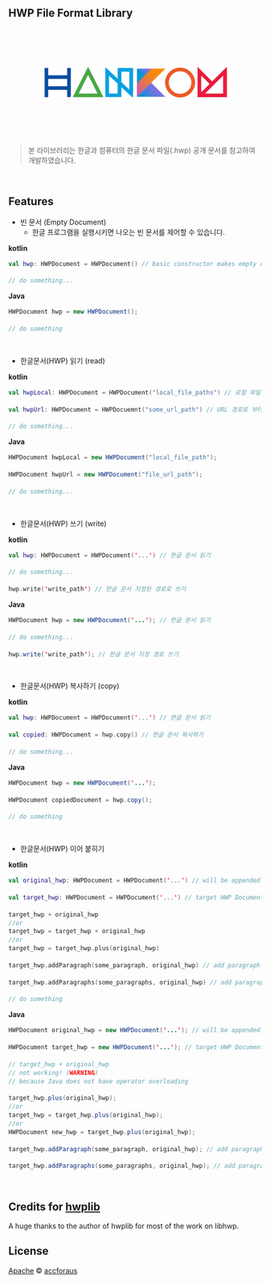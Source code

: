 ## HWP File Format Library

<br/>

<p align="center" style="padding: 45px;">
    <img src="/img/hankom2.png">
</p>

<br/>

> 본 라이브러리는 한글과 컴퓨터의 한글 문서 파일(.hwp) 공개 문서를 참고하여 개발하였습니다.

<br/>

## Features


* 빈 문서 (Empty Document)
    * 한글 프로그램을 실행시키면 나오는 빈 문서를 제어할 수 있습니다.

**kotlin**
```kotlin
val hwp: HWPDocument = HWPDocument() // basic constructor makes empty document

// do something...
```
**Java**
```java
HWPDocument hwp = new HWPDocument();

// do something
```

<br/>

* 한글문서(HWP) 읽기 (read)

**kotlin**
```kotlin
val hwpLocal: HWPDocument = HWPDocument("local_file_paths") // 로컬 파일 읽기

val hwpUrl: HWPDocument = HWPDocuemnt("some_url_path") // URL 경로로 부터 읽기

// do something...
```

**Java**
```Java
HWPDocument hwpLocal = new HWPDocument("local_file_path");

HWPDocument hwpUrl = new HWPDocument("file_url_path");

// do something...
```

<br/>

* 한글문서(HWP) 쓰기 (write)

**kotlin**
```kotlin
val hwp: HWPDocument = HWPDocument('...') // 한글 문서 읽기

// do something...

hwp.write('write_path') // 한글 문서 지정된 경로로 쓰기
```

**Java**
```java
HWPDocument hwp = new HWPDocument('...'); // 한글 문서 읽기

// do something...

hwp.write('write_path'); // 한글 문서 지정 경로 쓰기
```

<br/>

* 한글문서(HWP) 복사하기 (copy)

**kotlin**
```kotlin
val hwp: HWPDocument = HWPDocument('...') // 한글 문서 읽기

val copied: HWPDocument = hwp.copy() // 한글 문서 복사하기

// do something...
```

**Java**
```java
HWPDocument hwp = new HWPDocument('...');

HWPDocument copiedDocument = hwp.copy();

// do something
```
<br/>

* 한글문서(HWP) 이어 붙히기

**kotlin**
```kotlin
val original_hwp: HWPDocument = HWPDocument('...') // will be appended

val target_hwp: HWPDocument = HWPDocument('...') // target HWP Document

target_hwp + original_hwp
//or
target_hwp = target_hwp + original_hwp
//or
target_hwp = target_hwp.plus(original_hwp)

target_hwp.addParagraph(some_paragraph, original_hwp) // add paragraph in target_hwp

target_hwp.addParagraphs(some_paragraphs, original_hwp) // add paragraph list in target_hwp

// do something
```

**Java**
```java
HWPDocument original_hwp = new HWPDocument('...'); // will be appended

HWPDocument target_hwp = new HWPDocument('...'); // target HWP Document

// target_hwp + original_hwp 
// not working! (WARNING)
// because Java does not have operator overloading 

target_hwp.plus(original_hwp);
//or
target_hwp = target_hwp.plus(original_hwp);
//or
HWPDocument new_hwp = target_hwp.plus(original_hwp);

target_hwp.addParagraph(some_paragraph, original_hwp); // add paragraph

target_hwp.addParagraphs(some_paragraphs, original_hwp); // add paragraph list
```

<br/>

## Credits for [hwplib](https://github.com/neolord0/hwplib)
A huge thanks to the author of hwplib for most of the work on libhwp.


## License
[Apache](LICENSE)
© [accforaus](https://github.com/accforaus)
